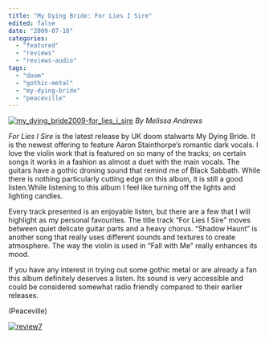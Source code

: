 ```yaml
---
title: "My Dying Bride: For Lies I Sire"
edited: false
date: "2009-07-16"
categories:
  - "featured"
  - "reviews"
  - "reviews-audio"
tags:
  - "doom"
  - "gothic-metal"
  - "my-dying-bride"
  - "peaceville"
---
```


[![my_dying_bride2009-for_lies_i_sire](http://www.hellbound.ca/wp-content/uploads/2009/07/my_dying_bride2009-for_lies_i_sire-300x295.jpg "my_dying_bride2009-for_lies_i_sire")](http://www.hellbound.ca/wp-content/uploads/2009/07/my_dying_bride2009-for_lies_i_sire.jpg) _By Melissa Andrews_

_For Lies I Sire_ is the latest release by UK doom stalwarts My Dying Bride. It is the newest offering to feature Aaron Stainthorpe’s romantic dark vocals. I love the violin work that is featured on so many of the tracks; on certain songs it works in a fashion as almost a duet with the main vocals. The guitars have a gothic droning sound that remind me of Black Sabbath. While there is nothing particularly cutting edge on this album, it is still a good listen.While listening to this album I feel like turning off the lights and lighting candles.

Every track presented is an enjoyable listen, but there are a few that I will highlight as my personal favourites. The title track “For Lies I Sire” moves between quiet delicate guitar parts and a heavy chorus. “Shadow Haunt” is another song that really uses different sounds and textures to create atmosphere. The way the violin is used in “Fall with Me” really enhances its mood.

If you have any interest in trying out some gothic metal or are already a fan this album definitely deserves a listen. Its sound is very accessible and could be considered somewhat radio friendly compared to their earlier releases.

(Peaceville)

[![review7](http://www.hellbound.ca/wp-content/uploads/2009/06/review77.png "review7")](http://www.hellbound.ca/wp-content/uploads/2009/06/review77.png)
